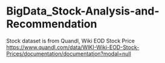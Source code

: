 # BigData_Stock-Analysis-and-Recommendation

Stock dataset is from Quandl, Wiki EOD Stock Price
https://www.quandl.com/data/WIKI-Wiki-EOD-Stock-Prices/documentation/documentation?modal=null
